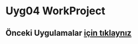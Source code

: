 # Uyg04 WorkProject

## Önceki Uygulamalar <a href="https://github.com/akocer/Internet-2">için tıklaynız</a>